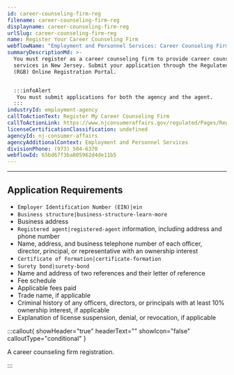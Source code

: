 ```yaml
---
id: career-counseling-firm-reg
filename: career-counseling-firm-reg
displayname: career-counseling-firm-reg
urlSlug: career-counseling-firm-reg
name: Register Your Career Counseling Firm
webflowName: "Employment and Personnel Services: Career Counseling Firm"
summaryDescriptionMd: >-
  You must register as a career counseling firm to provide career counseling
  services in New Jersey. Submit your application through the Regulated Business
  (RGB) Online Registration Portal.


  :::infoAlert
   You must submit applications for both the agency and the agent.
  :::
industryId: employment-agency
callToActionText: Register My Career Counseling Firm
callToActionLink: https://www.njconsumeraffairs.gov/regulated/Pages/Regulated-Business-Online-Registration.aspx
licenseCertificationClassification: undefined
agencyId: nj-consumer-affairs
agencyAdditionalContext: Employment and Personnel Services
divisionPhone: (973) 504-6370
webflowId: 65bd67f3ba805962d4de11b5
---
```

- - -

## Application Requirements

*  `Employer Identification Number (EIN)|ein` 
*  `Business structure|business-structure-learn-more` 
* Business address
*  `Registered agent|registered-agent` information, including address and phone number
* Name, address, and business telephone number of each officer, director, principal, or representative with an ownership interest
*  `Certificate of Formation|certificate-formation` 
*  `Surety bond|surety-bond` 
* Name and address of two references and their letter of reference
* Fee schedule
* Applicable fees paid
* Trade name, if applicable
* Criminal history of any officers, directors, or principals with at least 10% ownership interest, if applicable
* Explanation of license suspension, denial, or revocation, if applicable

:::callout{ showHeader="true" headerText="" showIcon="false" calloutType="conditional" }

A career counseling firm registration.

:::
